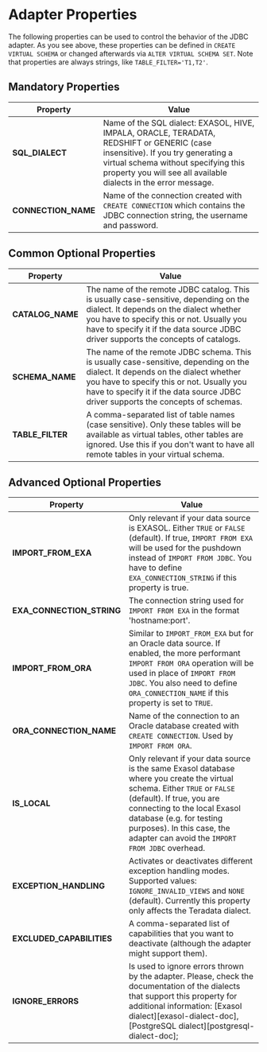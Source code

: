 # Adapter Properties

The following properties can be used to control the behavior of the JDBC adapter. 
As you see above, these properties can be defined in `CREATE VIRTUAL SCHEMA` or changed afterwards via `ALTER VIRTUAL SCHEMA SET`. 
Note that properties are always strings, like `TABLE_FILTER='T1,T2'`.

## Mandatory Properties

Property                    | Value
--------------------------- | -----------
**SQL_DIALECT**             | Name of the SQL dialect: EXASOL, HIVE, IMPALA, ORACLE, TERADATA, REDSHIFT or GENERIC (case insensitive). If you try generating a virtual schema without specifying this property you will see all available dialects in the error message.
**CONNECTION_NAME**         | Name of the connection created with `CREATE CONNECTION` which contains the JDBC connection string, the username and password.


## Common Optional Properties

Property                    | Value
--------------------------- | -----------
**CATALOG_NAME**            | The name of the remote JDBC catalog. This is usually case-sensitive, depending on the dialect. It depends on the dialect whether you have to specify this or not. Usually you have to specify it if the data source JDBC driver supports the concepts of catalogs.
**SCHEMA_NAME**             | The name of the remote JDBC schema. This is usually case-sensitive, depending on the dialect. It depends on the dialect whether you have to specify this or not. Usually you have to specify it if the data source JDBC driver supports the concepts of schemas.
**TABLE_FILTER**            | A comma-separated list of table names (case sensitive). Only these tables will be available as virtual tables, other tables are ignored. Use this if you don't want to have all remote tables in your virtual schema.

## Advanced Optional Properties

Property                    | Value
--------------------------- | -----------
**IMPORT_FROM_EXA**         | Only relevant if your data source is EXASOL. Either `TRUE` or `FALSE` (default). If true, `IMPORT FROM EXA` will be used for the pushdown instead of `IMPORT FROM JDBC`. You have to define `EXA_CONNECTION_STRING` if this property is true.
**EXA_CONNECTION_STRING**   | The connection string used for `IMPORT FROM EXA` in the format 'hostname:port'.
**IMPORT_FROM_ORA**         | Similar to `IMPORT_FROM_EXA` but for an Oracle data source. If enabled, the more performant `IMPORT FROM ORA` operation will be used in place of `IMPORT FROM JDBC`. You also need to define `ORA_CONNECTION_NAME` if this property is set to `TRUE`.
**ORA_CONNECTION_NAME**     | Name of the connection to an Oracle database created with `CREATE CONNECTION`. Used by `IMPORT FROM ORA`.
**IS_LOCAL**                | Only relevant if your data source is the same Exasol database where you create the virtual schema. Either `TRUE` or `FALSE` (default). If true, you are connecting to the local Exasol database (e.g. for testing purposes). In this case, the adapter can avoid the `IMPORT FROM JDBC` overhead.
**EXCEPTION_HANDLING**      | Activates or deactivates different exception handling modes. Supported values: `IGNORE_INVALID_VIEWS` and `NONE` (default). Currently this property only affects the Teradata dialect.
**EXCLUDED_CAPABILITIES**   | A comma-separated list of capabilities that you want to deactivate (although the adapter might support them).
**IGNORE_ERRORS**           | Is used to ignore errors thrown by the adapter. Please, check the documentation of the dialects that support this property for additional information: [Exasol dialect][exasol-dialect-doc], [PostgreSQL dialect][postgresql-dialect-doc];